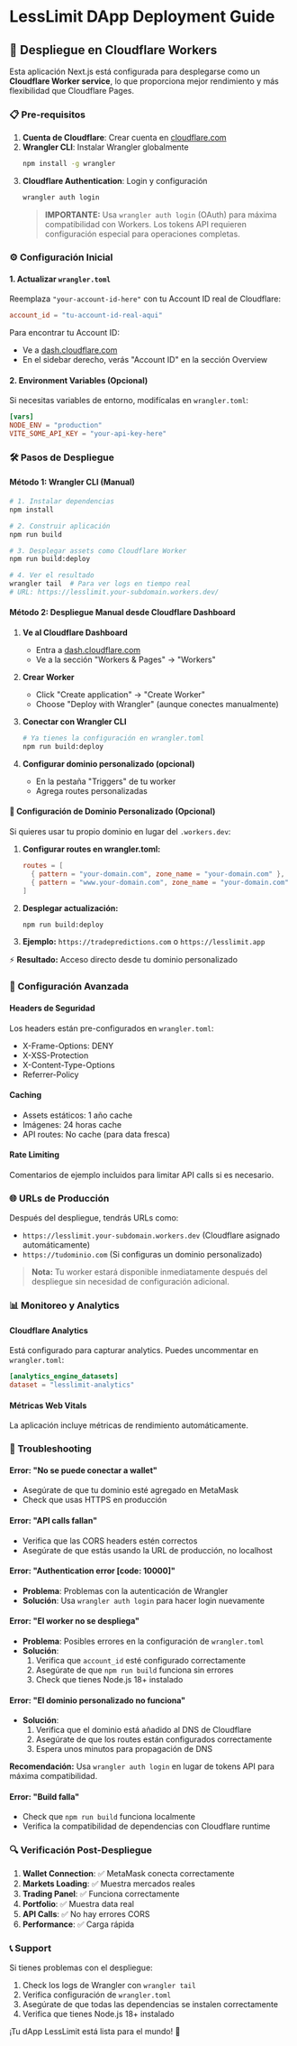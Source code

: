 # LessLimit DApp Deployment Guide

## 🚀 Despliegue en Cloudflare Workers

Esta aplicación Next.js está configurada para desplegarse como un **Cloudflare Worker service**, lo que proporciona mejor rendimiento y más flexibilidad que Cloudflare Pages.

### 📋 Pre-requisitos

1. **Cuenta de Cloudflare**: Crear cuenta en [cloudflare.com](https://cloudflare.com)
2. **Wrangler CLI**: Instalar Wrangler globalmente
   ```bash
   npm install -g wrangler
   ```
3. **Cloudflare Authentication**: Login y configuración
   ```bash
   wrangler auth login
   ```
   > **IMPORTANTE:** Usa `wrangler auth login` (OAuth) para máxima compatibilidad con Workers. Los tokens API requieren configuración especial para operaciones completas.

### ⚙️ Configuración Inicial

#### 1. Actualizar `wrangler.toml`

Reemplaza `"your-account-id-here"` con tu Account ID real de Cloudflare:

```toml
account_id = "tu-account-id-real-aqui"
```

Para encontrar tu Account ID:
- Ve a [dash.cloudflare.com](https://dash.cloudflare.com)
- En el sidebar derecho, verás "Account ID" en la sección Overview

#### 2. Environment Variables (Opcional)

Si necesitas variables de entorno, modifícalas en `wrangler.toml`:

```toml
[vars]
NODE_ENV = "production"
VITE_SOME_API_KEY = "your-api-key-here"
```

### 🛠️ Pasos de Despliegue

#### Método 1: Wrangler CLI (Manual)

```bash
# 1. Instalar dependencias
npm install

# 2. Construir aplicación
npm run build

# 3. Desplegar assets como Cloudflare Worker
npm run build:deploy

# 4. Ver el resultado
wrangler tail  # Para ver logs en tiempo real
# URL: https://lesslimit.your-subdomain.workers.dev/
```

#### Método 2: Despliegue Manual desde Cloudflare Dashboard

1. **Ve al Cloudflare Dashboard**
   - Entra a [dash.cloudflare.com](https://dash.cloudflare.com)
   - Ve a la sección "Workers & Pages" → "Workers"

2. **Crear Worker**
   - Click "Create application" → "Create Worker"
   - Choose "Deploy with Wrangler" (aunque conectes manualmente)

3. **Conectar con Wrangler CLI**
   ```bash
   # Ya tienes la configuración en wrangler.toml
   npm run build:deploy
   ```

4. **Configurar dominio personalizado (opcional)**
   - En la pestaña "Triggers" de tu worker
   - Agrega routes personalizadas

#### 🔄 Configuración de Dominio Personalizado (Opcional)

Si quieres usar tu propio dominio en lugar del `.workers.dev`:

1. **Configurar routes en wrangler.toml:**
   ```toml
   routes = [
     { pattern = "your-domain.com", zone_name = "your-domain.com" },
     { pattern = "www.your-domain.com", zone_name = "your-domain.com" },
   ]
   ```

2. **Desplegar actualización:**
   ```bash
   npm run build:deploy
   ```

3. **Ejemplo:** `https://tradepredictions.com` o `https://lesslimit.app`

⚡ **Resultado:** Acceso directo desde tu dominio personalizado

### 🔧 Configuración Avanzada

#### Headers de Seguridad
Los headers están pre-configurados en `wrangler.toml`:
- X-Frame-Options: DENY
- X-XSS-Protection
- X-Content-Type-Options
- Referrer-Policy

#### Caching
- Assets estáticos: 1 año cache
- Imágenes: 24 horas cache
- API routes: No cache (para data fresca)

#### Rate Limiting
Comentarios de ejemplo incluidos para limitar API calls si es necesario.

### 🌐 URLs de Producción

Después del despliegue, tendrás URLs como:
- `https://lesslimit.your-subdomain.workers.dev` (Cloudflare asignado automáticamente)
- `https://tudominio.com` (Si configuras un dominio personalizado)

> **Nota:** Tu worker estará disponible inmediatamente después del despliegue sin necesidad de configuración adicional.

### 📊 Monitoreo y Analytics

#### Cloudflare Analytics
Está configurado para capturar analytics. Puedes uncommentar en `wrangler.toml`:

```toml
[analytics_engine_datasets]
dataset = "lesslimit-analytics"
```

#### Métricas Web Vitals
La aplicación incluye métricas de rendimiento automáticamente.

### 🐛 Troubleshooting

#### Error: "No se puede conectar a wallet"
- Asegúrate de que tu dominio esté agregado en MetaMask
- Check que usas HTTPS en producción

#### Error: "API calls fallan"
- Verifica que las CORS headers estén correctos
- Asegúrate de que estás usando la URL de producción, no localhost

#### Error: "Authentication error [code: 10000]"
- **Problema**: Problemas con la autenticación de Wrangler
- **Solución**: Usa `wrangler auth login` para hacer login nuevamente

#### Error: "El worker no se despliega"
- **Problema**: Posibles errores en la configuración de `wrangler.toml`
- **Solución**:
   1. Verifica que `account_id` esté configurado correctamente
   2. Asegúrate de que `npm run build` funciona sin errores
   3. Check que tienes Node.js 18+ instalado

#### Error: "El dominio personalizado no funciona"
- **Solución**:
   1. Verifica que el dominio está añadido al DNS de Cloudflare
   2. Asegúrate de que los routes están configurados correctamente
   3. Espera unos minutos para propagación de DNS

**Recomendación:** Usa `wrangler auth login` en lugar de tokens API para máxima compatibilidad.

#### Error: "Build falla"
- Check que `npm run build` funciona localmente
- Verifica la compatibilidad de dependencias con Cloudflare runtime

### 🔍 Verificación Post-Despliegue

1. **Wallet Connection**: ✅ MetaMask conecta correctamente
2. **Markets Loading**: ✅ Muestra mercados reales
3. **Trading Panel**: ✅ Funciona correctamente
4. **Portfolio**: ✅ Muestra data real
5. **API Calls**: ✅ No hay errores CORS
6. **Performance**: ✅ Carga rápida

### 📞 Support

Si tienes problemas con el despliegue:
1. Check los logs de Wrangler con `wrangler tail`
2. Verifica configuración de `wrangler.toml`
3. Asegúrate de que todas las dependencias se instalen correctamente
4. Verifica que tienes Node.js 18+ instalado

¡Tu dApp LessLimit está lista para el mundo! 🎉
